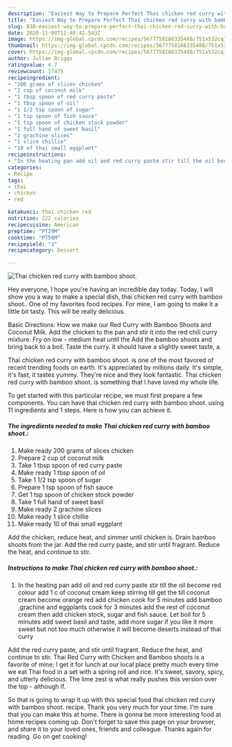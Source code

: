 ```yaml
---
description: "Easiest Way to Prepare Perfect Thai chicken red curry with bamboo shoot."
title: "Easiest Way to Prepare Perfect Thai chicken red curry with bamboo shoot."
slug: 838-easiest-way-to-prepare-perfect-thai-chicken-red-curry-with-bamboo-shoot
date: 2020-11-08T12:48:42.543Z
image: https://img-global.cpcdn.com/recipes/5677758166335488/751x532cq70/thai-chicken-red-curry-with-bamboo-shoot-recipe-main-photo.jpg
thumbnail: https://img-global.cpcdn.com/recipes/5677758166335488/751x532cq70/thai-chicken-red-curry-with-bamboo-shoot-recipe-main-photo.jpg
cover: https://img-global.cpcdn.com/recipes/5677758166335488/751x532cq70/thai-chicken-red-curry-with-bamboo-shoot-recipe-main-photo.jpg
author: Julian Briggs
ratingvalue: 4.7
reviewcount: 17475
recipeingredient:
- "200 grams of slices chicken"
- "2 cup of coconut milk"
- "1 tbsp spoon of red curry paste"
- "1 tbsp spoon of oil"
- "1 1/2 tsp spoon of sugar"
- "1 tsp spoon of fish sauce"
- "1 tsp spoon of chicken stock powder"
- "1 full hand of sweet basil"
- "2 grachine slices"
- "1 slice chillie"
- "10 of thai small eggplant"
recipeinstructions:
- "In the heating pan add oil and red curry paste stir till the oil become red colour add 1 c of coconut cream keep stirring till get the till coconut cream become orange red add chicken cook for 5 minutes add bamboo ,grachine and eggplants cook for 3 minutes add the rest of coconut cream then add chicken stock, sugar and fish sauce. Let boil for 5 minutes add sweet basil and taste, add more sugar if you like it more sweet but not too much otherwise it will become deserts instead of thai curry"
categories:
- Recipe
tags:
- thai
- chicken
- red

katakunci: thai chicken red 
nutrition: 222 calories
recipecuisine: American
preptime: "PT29M"
cooktime: "PT50M"
recipeyield: "3"
recipecategory: Dessert

---
```



![Thai chicken red curry with bamboo shoot.](https://img-global.cpcdn.com/recipes/5677758166335488/751x532cq70/thai-chicken-red-curry-with-bamboo-shoot-recipe-main-photo.jpg)

Hey everyone, I hope you're having an incredible day today. Today, I will show you a way to make a special dish, thai chicken red curry with bamboo shoot.. One of my favorites food recipes. For mine, I am going to make it a little bit tasty. This will be really delicious.

Basic Directions: How we make our Red Curry with Bamboo Shoots and Coconut Milk. Add the chicken to the pan and stir it into the red chili curry mixture. Fry on low - medium heat until the Add the bamboo shoots and bring back to a boil. Taste the curry. it should have a slightly sweet taste, a.

Thai chicken red curry with bamboo shoot. is one of the most favored of recent trending foods on earth. It's appreciated by millions daily. It's simple, it's fast, it tastes yummy. They're nice and they look fantastic. Thai chicken red curry with bamboo shoot. is something that I have loved my whole life.


To get started with this particular recipe, we must first prepare a few components. You can have thai chicken red curry with bamboo shoot. using 11 ingredients and 1 steps. Here is how you can achieve it.

<!--inarticleads1-->

##### The ingredients needed to make Thai chicken red curry with bamboo shoot.:

1. Make ready 200 grams of slices chicken
1. Prepare 2 cup of coconut milk
1. Take 1 tbsp spoon of red curry paste
1. Make ready 1 tbsp spoon of oil
1. Take 1 1/2 tsp spoon of sugar
1. Prepare 1 tsp spoon of fish sauce
1. Get 1 tsp spoon of chicken stock powder
1. Take 1 full hand of sweet basil
1. Make ready 2 grachine slices
1. Make ready 1 slice chillie
1. Make ready 10 of thai small eggplant


Add the chicken, reduce heat, and simmer until chicken is. Drain bamboo shoots from the jar. Add the red curry paste, and stir until fragrant. Reduce the heat, and continue to stir. 

<!--inarticleads2-->

##### Instructions to make Thai chicken red curry with bamboo shoot.:

1. In the heating pan add oil and red curry paste stir till the oil become red colour add 1 c of coconut cream keep stirring till get the till coconut cream become orange red add chicken cook for 5 minutes add bamboo ,grachine and eggplants cook for 3 minutes add the rest of coconut cream then add chicken stock, sugar and fish sauce. Let boil for 5 minutes add sweet basil and taste, add more sugar if you like it more sweet but not too much otherwise it will become deserts instead of thai curry


Add the red curry paste, and stir until fragrant. Reduce the heat, and continue to stir. Thai Red Curry with Chicken and Bamboo shoots is a favorite of mine; I get it for lunch at our local place pretty much every time we eat Thai food in a set with a spring roll and rice. It&#39;s sweet, savory, spicy, and utterly delicious. The lime zest is what really pushes this version over the top - although if. 

So that is going to wrap it up with this special food thai chicken red curry with bamboo shoot. recipe. Thank you very much for your time. I'm sure that you can make this at home. There is gonna be more interesting food at home recipes coming up. Don't forget to save this page on your browser, and share it to your loved ones, friends and colleague. Thanks again for reading. Go on get cooking!
